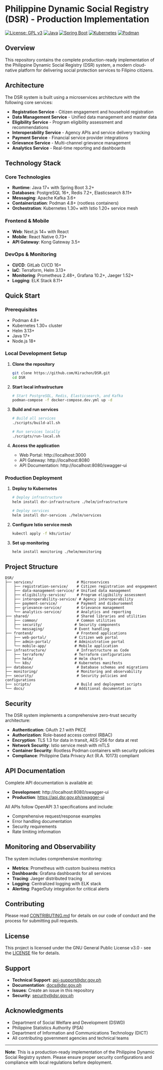 # Philippine Dynamic Social Registry (DSR) - Production Implementation

[![License: GPL v3](https://img.shields.io/badge/License-GPLv3-blue.svg)](https://www.gnu.org/licenses/gpl-3.0)
[![Java](https://img.shields.io/badge/Java-17+-orange.svg)](https://openjdk.java.net/)
[![Spring Boot](https://img.shields.io/badge/Spring%20Boot-3.2+-green.svg)](https://spring.io/projects/spring-boot)
[![Kubernetes](https://img.shields.io/badge/Kubernetes-1.30+-blue.svg)](https://kubernetes.io/)
[![Podman](https://img.shields.io/badge/Podman-4.8+-purple.svg)](https://podman.io/)

## Overview

This repository contains the complete production-ready implementation of the Philippine Dynamic Social Registry (DSR) system, a modern cloud-native platform for delivering social protection services to Filipino citizens.

## Architecture

The DSR system is built using a microservices architecture with the following core services:

- **Registration Service** - Citizen engagement and household registration
- **Data Management Service** - Unified data management and master data
- **Eligibility Service** - Program eligibility assessment and recommendations
- **Interoperability Service** - Agency APIs and service delivery tracking
- **Payment Service** - Financial service provider integrations
- **Grievance Service** - Multi-channel grievance management
- **Analytics Service** - Real-time reporting and dashboards

## Technology Stack

### Core Technologies
- **Runtime**: Java 17+ with Spring Boot 3.2+
- **Databases**: PostgreSQL 16+, Redis 7.2+, Elasticsearch 8.11+
- **Messaging**: Apache Kafka 3.6+
- **Containerization**: Podman 4.8+ (rootless containers)
- **Orchestration**: Kubernetes 1.30+ with Istio 1.20+ service mesh

### Frontend & Mobile
- **Web**: Next.js 14+ with React
- **Mobile**: React Native 0.73+
- **API Gateway**: Kong Gateway 3.5+

### DevOps & Monitoring
- **CI/CD**: GitLab CI/CD 16+
- **IaC**: Terraform, Helm 3.13+
- **Monitoring**: Prometheus 2.48+, Grafana 10.2+, Jaeger 1.52+
- **Logging**: ELK Stack 8.11+

## Quick Start

### Prerequisites

- Podman 4.8+
- Kubernetes 1.30+ cluster
- Helm 3.13+
- Java 17+
- Node.js 18+

### Local Development Setup

1. **Clone the repository**
   ```bash
   git clone https://github.com/Kirachon/DSR.git
   cd DSR
   ```

2. **Start local infrastructure**
   ```bash
   # Start PostgreSQL, Redis, Elasticsearch, and Kafka
   podman-compose -f docker-compose.dev.yml up -d
   ```

3. **Build and run services**
   ```bash
   # Build all services
   ./scripts/build-all.sh

   # Run services locally
   ./scripts/run-local.sh
   ```

4. **Access the application**
   - Web Portal: http://localhost:3000
   - API Gateway: http://localhost:8080
   - API Documentation: http://localhost:8080/swagger-ui

### Production Deployment

1. **Deploy to Kubernetes**
   ```bash
   # Deploy infrastructure
   helm install dsr-infrastructure ./helm/infrastructure

   # Deploy services
   helm install dsr-services ./helm/services
   ```

2. **Configure Istio service mesh**
   ```bash
   kubectl apply -f k8s/istio/
   ```

3. **Set up monitoring**
   ```bash
   helm install monitoring ./helm/monitoring
   ```

## Project Structure

```
DSR/
├── services/                    # Microservices
│   ├── registration-service/    # Citizen registration and engagement
│   ├── data-management-service/ # Unified data management
│   ├── eligibility-service/     # Program eligibility assessment
│   ├── interoperability-service/ # Agency interoperability
│   ├── payment-service/         # Payment and disbursement
│   ├── grievance-service/       # Grievance management
│   └── analytics-service/       # Analytics and reporting
├── shared/                      # Shared libraries and utilities
│   ├── common/                  # Common utilities
│   ├── security/               # Security components
│   └── messaging/              # Event handling
├── frontend/                    # Frontend applications
│   ├── web-portal/             # Citizen web portal
│   ├── admin-portal/           # Administrative portal
│   └── mobile-app/             # Mobile application
├── infrastructure/              # Infrastructure as Code
│   ├── terraform/              # Terraform configurations
│   ├── helm/                   # Helm charts
│   └── k8s/                    # Kubernetes manifests
├── database/                    # Database schemas and migrations
├── monitoring/                  # Monitoring and observability
├── security/                    # Security policies and configurations
├── scripts/                     # Build and deployment scripts
└── docs/                       # Additional documentation
```

## Security

The DSR system implements a comprehensive zero-trust security architecture:

- **Authentication**: OAuth 2.1 with PKCE
- **Authorization**: Role-based access control (RBAC)
- **Encryption**: TLS 1.3 for data in transit, AES-256 for data at rest
- **Network Security**: Istio service mesh with mTLS
- **Container Security**: Rootless Podman containers with security policies
- **Compliance**: Philippine Data Privacy Act (R.A. 10173) compliant

## API Documentation

Complete API documentation is available at:
- **Development**: http://localhost:8080/swagger-ui
- **Production**: https://api.dsr.gov.ph/swagger-ui

All APIs follow OpenAPI 3.1 specifications and include:
- Comprehensive request/response examples
- Error handling documentation
- Security requirements
- Rate limiting information

## Monitoring and Observability

The system includes comprehensive monitoring:

- **Metrics**: Prometheus with custom business metrics
- **Dashboards**: Grafana dashboards for all services
- **Tracing**: Jaeger distributed tracing
- **Logging**: Centralized logging with ELK stack
- **Alerting**: PagerDuty integration for critical alerts

## Contributing

Please read [CONTRIBUTING.md](CONTRIBUTING.md) for details on our code of conduct and the process for submitting pull requests.

## License

This project is licensed under the GNU General Public License v3.0 - see the [LICENSE](LICENSE) file for details.

## Support

- **Technical Support**: api-support@dsr.gov.ph
- **Documentation**: docs@dsr.gov.ph
- **Issues**: Create an issue in this repository
- **Security**: security@dsr.gov.ph

## Acknowledgments

- Department of Social Welfare and Development (DSWD)
- Philippine Statistics Authority (PSA)
- Department of Information and Communications Technology (DICT)
- All contributing government agencies and technical teams

---

**Note**: This is a production-ready implementation of the Philippine Dynamic Social Registry system. Please ensure proper security configurations and compliance with local regulations before deployment.